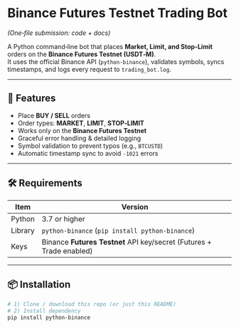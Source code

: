 # Binance Futures Testnet Trading Bot  
*(One‑file submission: code + docs)*

A Python command‑line bot that places **Market, Limit, and Stop‑Limit** orders on the **Binance Futures Testnet (USDT‑M)**.  
It uses the official Binance API (`python‑binance`), validates symbols, syncs timestamps, and logs every request to `trading_bot.log`.

---

## 🚀 Features
- Place **BUY / SELL** orders
- Order types: **MARKET**, **LIMIT**, **STOP‑LIMIT**
- Works only on the **Binance Futures Testnet**
- Graceful error handling & detailed logging
- Symbol validation to prevent typos (e.g., `BTCUSTD`)
- Automatic timestamp sync to avoid `‑1021` errors

---

## 🛠 Requirements
| Item | Version |
|------|---------|
| Python | 3.7 or higher |
| Library | `python‑binance` (`pip install python-binance`) |
| Keys   | Binance **Futures Testnet** API key/secret (Futures + Trade enabled) |

---

## 📦 Installation

```bash
# 1) Clone / download this repo (or just this README)
# 2) Install dependency
pip install python-binance
